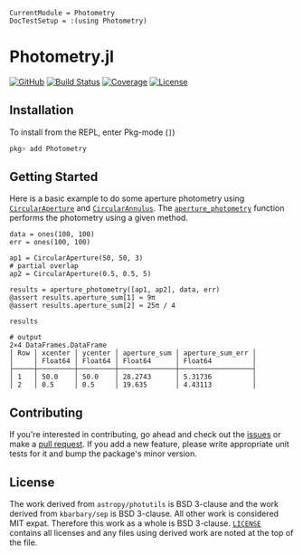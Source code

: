 ```@meta
CurrentModule = Photometry
DocTestSetup = :(using Photometry)
```

# Photometry.jl

[![GitHub](https://img.shields.io/badge/Code-GitHub-black.svg)](https://github.com/juliaastro/Photometry.jl)
[![Build Status](https://github.com/JuliaAstro/Photometry.jl/workflows/CI/badge.svg?branch=master)](https://github.com/JuliaAstro/Photometry.jl/actions)
[![Coverage](https://codecov.io/gh/JuliaAstro/Photometry.jl/branch/master/graph/badge.svg)](https://codecov.io/gh/JuliaAstro/Photometry.jl)
[![License](https://img.shields.io/badge/License-BSD%203--Clause-orange.svg)](https://opensource.org/licenses/BSD-3-Clause)

## Installation

To install from the REPL, enter Pkg-mode (`]`)

```julia
pkg> add Photometry
```

## Getting Started

Here is a basic example to do some aperture photometry using [`CircularAperture`](@ref) and [`CircularAnnulus`](@ref). The [`aperture_photometry`](@ref) function performs the photometry using a given method.

```jldoctest
data = ones(100, 100)
err = ones(100, 100)

ap1 = CircularAperture(50, 50, 3)
# partial overlap
ap2 = CircularAperture(0.5, 0.5, 5)

results = aperture_photometry([ap1, ap2], data, err)
@assert results.aperture_sum[1] ≈ 9π
@assert results.aperture_sum[2] ≈ 25π / 4

results

# output
2×4 DataFrames.DataFrame
│ Row │ xcenter │ ycenter │ aperture_sum │ aperture_sum_err │
│     │ Float64 │ Float64 │ Float64      │ Float64          │
├─────┼─────────┼─────────┼──────────────┼──────────────────┤
│ 1   │ 50.0    │ 50.0    │ 28.2743      │ 5.31736          │
│ 2   │ 0.5     │ 0.5     │ 19.635       │ 4.43113          │
```

## Contributing

If you're interested in contributing, go ahead and check out the [issues](https://github.com/juliaastro/Photometry.jl/issues) or make a [pull request](https://github.com/juliaastro/Photometry.jl/pulls). If you add a new feature, please write appropriate unit tests for it and bump the package's minor version.

## License

The work derived from `astropy/photutils` is BSD 3-clause and the work derived from `kbarbary/sep` is BSD 3-clause. All other work is considered MIT expat. Therefore this work as a whole is BSD 3-clause. [`LICENSE`](https://github.com/JuliaAstro/Photometry.jl/blob/master/LICENSE) contains all licenses and any files using derived work are noted at the top of the file.
